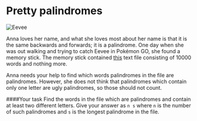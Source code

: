 # Pretty palindromes

![Eevee](http://cdn1.alphr.com/sites/alphr/files/2016/08/pokemon_go_hack_eevee_vaporeon_jolteon_flareon.jpg)

Anna loves her name, and what she loves most about her name is that it is the same backwards and forwards; it is a palindrome. One day when she was out walking and trying to catch Eevee in Pokémon GO, she found a memory stick. The memory stick contained [this](https://gist.githubusercontent.com/arnet95/0d7ab75c7c0091715543d363d28505c8/raw/79943b4e688ab1c17804160fcf79231c3436aa16/data.txt) text file consisting of 10000 words and nothing more.

Anna needs your help to find which words palindromes in the file are palindromes. However, she does not think that palindromes which contain only one letter are ugly palindromes, so those should not count.

####Your task
Find the words in the file which are palindromes and contain at least two different letters. Give your answer as `n s` where `n` is the number of such palindromes and `s` is the longest palindrome in the file.
